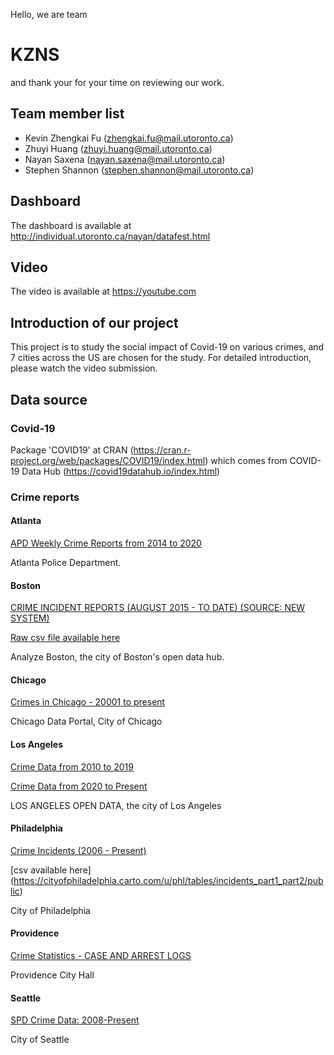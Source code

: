 Hello, 
we are team
# KZNS
and thank your for your time on reviewing our work.

## Team member list
- Kevin Zhengkai Fu (zhengkai.fu@mail.utoronto.ca)
- Zhuyi Huang (zhuyi.huang@mail.utoronto.ca)
- Nayan Saxena (nayan.saxena@mail.utoronto.ca)
- Stephen Shannon (stephen.shannon@mail.utoronto.ca)

## Dashboard
The dashboard is available at
http://individual.utoronto.ca/nayan/datafest.html

## Video
The video is available at 
https://youtube.com

## Introduction of our project
This project is to study the social impact of Covid-19 on various crimes, and 7 cities across the US are chosen for the study. 
For detailed introduction, please watch the video submission.

## Data source
### Covid-19
Package 'COVID19' at CRAN (https://cran.r-project.org/web/packages/COVID19/index.html)
which comes from COVID-19 Data Hub (https://covid19datahub.io/index.html)

### Crime reports
#### Atlanta
[APD Weekly Crime Reports from 2014 to 2020](https://www.atlantapd.org/i-want-to/crime-data-downloads)

Atlanta Police Department.

#### Boston
[CRIME INCIDENT REPORTS (AUGUST 2015 - TO DATE) (SOURCE: NEW SYSTEM)](https://data.boston.gov/dataset/crime-incident-reports-august-2015-to-date-source-new-system)

[Raw csv file available here](https://data.boston.gov/dataset/6220d948-eae2-4e4b-8723-2dc8e67722a3/resource/12cb3883-56f5-47de-afa5-3b1cf61b257b/download/tmpqy9o_jgd.csv)

Analyze Boston, the city of Boston's open data hub. 

#### Chicago
[Crimes in Chicago - 20001 to present](https://data.cityofchicago.org/Public-Safety/Crimes-2001-to-present/ijzp-q8t2)

Chicago Data Portal, City of Chicago

#### Los Angeles
[Crime Data from 2010 to 2019](https://data.lacity.org/A-Safe-City/Crime-Data-from-2010-to-2019/63jg-8b9z)

[Crime Data from 2020 to Present](https://data.lacity.org/A-Safe-City/Crime-Data-from-2020-to-Present/2nrs-mtv8)

LOS ANGELES OPEN DATA, the city of Los Angeles

#### Philadelphia
[Crime Incidents (2006 - Present)](https://metadata.phila.gov/#home/datasetdetails/5543868920583086178c4f8e/representationdetails/570e7621c03327dc14f4b68d/)

[csv available here] (https://cityofphiladelphia.carto.com/u/phl/tables/incidents_part1_part2/public)

City of Philadelphia

#### Providence
[Crime Statistics - CASE AND ARREST LOGS](https://www.providenceri.gov/police/crime-statistics/)

Providence City Hall

#### Seattle
[SPD Crime Data: 2008-Present](https://data.seattle.gov/Public-Safety/SPD-Crime-Data-2008-Present/tazs-3rd5)

City of Seattle